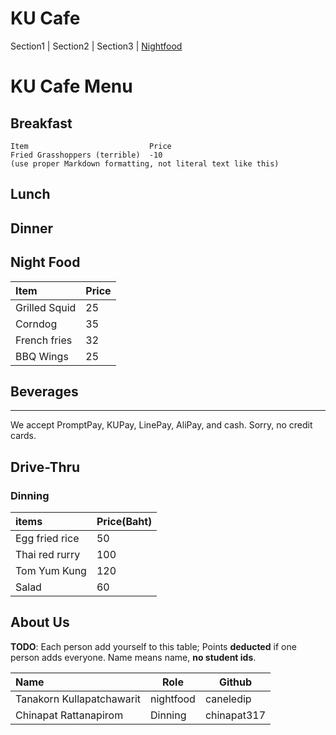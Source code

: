 # KU Cafe

Section1 | Section2 | Section3 | [Nightfood](#night-food)

# KU Cafe Menu


## Breakfast

    Item                           Price
    Fried Grasshoppers (terrible)  -10
    (use proper Markdown formatting, not literal text like this)

## Lunch 


## Dinner


## Night Food

| Item                 | Price |
|:-------------------------|----------|
| Grilled Squid               | 25    |
| Corndog              | 35       |
| French fries              | 32       |
| BBQ Wings              | 25       |
## Beverages



---

We accept PromptPay, KUPay, LinePay, AliPay, and cash. Sorry, no credit cards.


## Drive-Thru

### Dinning

| items | Price(Baht) |
|:-------|-------|
| Egg fried rice | 50 |
| Thai red rurry | 100 |
| Tom Yum Kung | 120 |
| Salad | 60 |

## About Us

**TODO**: Each person add yourself to this table; Points **deducted** if one person adds everyone. Name means name, **no student ids**.

| Name      | Role      | Github          |
|:----------|-----------|-----------------|
| Tanakorn Kullapatchawarit | nightfood | caneledip |
| Chinapat Rattanapirom | Dinning | chinapat317 |

